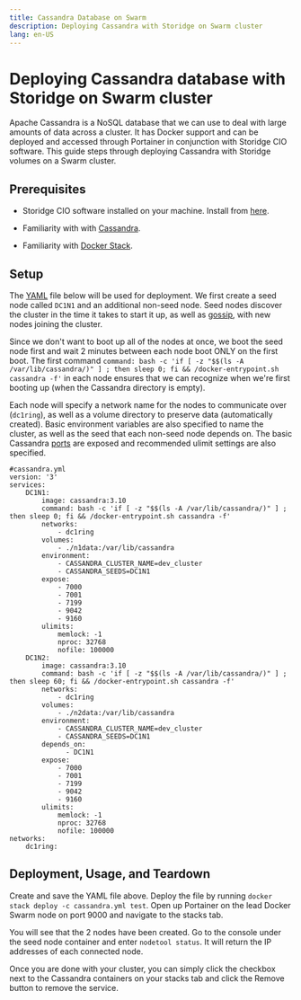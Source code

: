 ```yaml
---
title: Cassandra Database on Swarm
description: Deploying Cassandra with Storidge on Swarm cluster
lang: en-US
---
```


# Deploying Cassandra database with Storidge on Swarm cluster

Apache Cassandra is a NoSQL database that we can use to deal with large amounts of data across a cluster. It has Docker support and can be deployed and accessed through Portainer in conjunction with Storidge CIO software. This guide steps through deploying Cassandra with Storidge volumes on a Swarm cluster.

## Prerequisites

- Storidge CIO software installed on your machine. Install from [here](https://guide.storidge.com/getting_started/install.html).

- Familiarity with with [Cassandra](https://cassandra.apache.org/doc/latest/).

- Familiarity with [Docker Stack](https://docs.docker.com/docker-cloud/apps/stacks/).

## Setup

The [YAML](http://abiasforaction.net/apache-cassandra-cluster-docker/) file below will be used for deployment. We first create a seed node called `DC1N1` and an additional non-seed node. Seed nodes discover the cluster in the time it takes to start it up, as well as [gossip](https://www.geeksforgeeks.org/gossip-protocol-in-cassandra/), with new nodes joining the cluster.

Since we don't want to boot up all of the nodes at once, we boot the seed node first and wait 2 minutes between each node boot ONLY on the first boot. The first command `command: bash -c 'if [ -z "$$(ls -A /var/lib/cassandra/)" ] ; then sleep 0; fi && /docker-entrypoint.sh cassandra -f'` in each node ensures that we can recognize when we're first booting up (when the Cassandra directory is empty).

Each node will specify a network name for the nodes to communicate over (`dc1ring`), as well as a volume directory to preserve data (automatically created). Basic environment variables are also specified to name the cluster, as well as the seed that each non-seed node depends on. The basic Cassandra [ports](https://cassandra.apache.org/doc/latest/faq/#what-ports) are exposed and recommended ulimit settings are also specified.

```
#cassandra.yml
version: '3'
services:
    DC1N1:
        image: cassandra:3.10
        command: bash -c 'if [ -z "$$(ls -A /var/lib/cassandra/)" ] ; then sleep 0; fi && /docker-entrypoint.sh cassandra -f'
        networks:
            - dc1ring
        volumes:
            - ./n1data:/var/lib/cassandra
        environment:
            - CASSANDRA_CLUSTER_NAME=dev_cluster
            - CASSANDRA_SEEDS=DC1N1
        expose:
            - 7000
            - 7001
            - 7199
            - 9042
            - 9160
        ulimits:
            memlock: -1
            nproc: 32768
            nofile: 100000
    DC1N2:
        image: cassandra:3.10
        command: bash -c 'if [ -z "$$(ls -A /var/lib/cassandra/)" ] ; then sleep 60; fi && /docker-entrypoint.sh cassandra -f'
        networks:
            - dc1ring
        volumes:
            - ./n2data:/var/lib/cassandra
        environment:
            - CASSANDRA_CLUSTER_NAME=dev_cluster
            - CASSANDRA_SEEDS=DC1N1
        depends_on:
              - DC1N1
        expose:
            - 7000
            - 7001
            - 7199
            - 9042
            - 9160
        ulimits:
            memlock: -1
            nproc: 32768
            nofile: 100000
networks:
    dc1ring:
```

## Deployment, Usage, and Teardown

Create and save the YAML file above. Deploy the file by running `docker stack deploy -c cassandra.yml test`. Open up Portainer on the lead Docker Swarm node on port 9000 and navigate to the stacks tab.

You will see that the 2 nodes have been created. Go to the console under the seed node container and enter `nodetool status`. It will return the IP addresses of each connected node.

Once you are done with your cluster, you can simply click the checkbox next to the Cassandra containers on your stacks tab and click the Remove button to remove the service.
